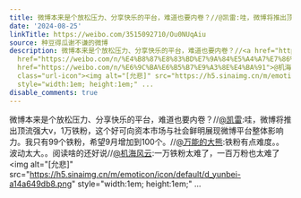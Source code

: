 ```yaml
---
title: 微博本来是个放松压力、分享快乐的平台，难道也要内卷？//@凯雷:哇，微博将推出顶流强大v，1万铁粉，这个好可向资本市场与社会鲜明展现微博平台整体影响力。我只...
date: '2024-08-25'
linkTitle: https://weibo.com/3515092710/Ou0NUqAiu
source: 种豆得瓜谢不谦的微博
description: 微博本来是个放松压力、分享快乐的平台，难道也要内卷？//<a href="https://weibo.com/n/%E5%87%AF%E9%9B%B7">@凯雷</a>:哇，微博将推出顶流强大v，1万铁粉，这个好可向资本市场与社会鲜明展现微博平台整体影响力。我只有99个铁粉，希望9月增加到100个。//<a
  href="https://weibo.com/n/%E4%B8%87%E8%83%BD%E7%9A%84%E5%A4%A7%E7%86%8A">@万能的大熊</a>:铁粉有点难度。。波动太大。。阅读啥的还好说//<a
  href="https://weibo.com/n/%E6%9C%BA%E6%B5%B7%E9%A3%8E%E4%BA%91">@机海风云</a>:一万铁粉太难了，一百万粉也太难了<span
  class="url-icon"><img alt="[允悲]" src="https://h5.sinaimg.cn/m/emoticon/icon/default/d_yunbei-a14a649db8.png"
  style="width:1em; height:1em;" ...
disable_comments: true
---
```

微博本来是个放松压力、分享快乐的平台，难道也要内卷？//<a href="https://weibo.com/n/%E5%87%AF%E9%9B%B7">@凯雷</a>:哇，微博将推出顶流强大v，1万铁粉，这个好可向资本市场与社会鲜明展现微博平台整体影响力。我只有99个铁粉，希望9月增加到100个。//<a href="https://weibo.com/n/%E4%B8%87%E8%83%BD%E7%9A%84%E5%A4%A7%E7%86%8A">@万能的大熊</a>:铁粉有点难度。。波动太大。。阅读啥的还好说//<a href="https://weibo.com/n/%E6%9C%BA%E6%B5%B7%E9%A3%8E%E4%BA%91">@机海风云</a>:一万铁粉太难了，一百万粉也太难了<span class="url-icon"><img alt="[允悲]" src="https://h5.sinaimg.cn/m/emoticon/icon/default/d_yunbei-a14a649db8.png" style="width:1em; height:1em;" ...